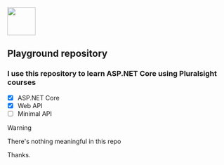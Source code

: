 <img src="https://www.pluralsight.com/content/dam/pluralsight2/logos/2022/ps/mark/PS-mark-color-fill.png" width="64"/>

## Playground repository
### I use this repository to learn ASP.NET Core using Pluralsight courses

- [x] ASP.NET Core
- [x] Web API
- [ ] Minimal API

> [!WARNING]
> There's nothing meaningful in this repo

Thanks.
